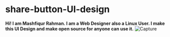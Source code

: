 # share-button-UI-design
**Hi! I am Mashfiqur Rahman. I am a Web Designer also a Linux User. I make this UI Design and make open source for anyone can use it.**
![Capture](https://user-images.githubusercontent.com/49743288/85845519-30e5de00-b7c6-11ea-86fd-dc5d9d18961d.PNG)
